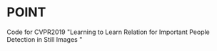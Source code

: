 # POINT
Code for CVPR2019 "Learning to Learn Relation for Important People Detection in Still Images "
